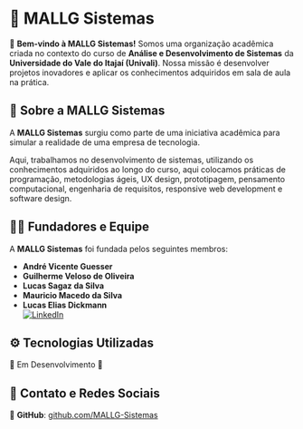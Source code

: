 # 🏢 MALLG Sistemas

🚀 **Bem-vindo à MALLG Sistemas!** Somos uma organização acadêmica criada no contexto do curso de **Análise e Desenvolvimento de Sistemas** da **Universidade do Vale do Itajaí (Univali)**. Nossa missão é desenvolver projetos inovadores e aplicar os conhecimentos adquiridos em sala de aula na prática.

## 📌 Sobre a MALLG Sistemas

A **MALLG Sistemas** surgiu como parte de uma iniciativa acadêmica para simular a realidade de uma empresa de tecnologia.

Aqui, trabalhamos no desenvolvimento de sistemas, utilizando os conhecimentos adquiridos ao longo do curso, aqui colocamos práticas de programação, metodologias ágeis, UX design, prototipagem, pensamento computacional, engenharia de requisitos, responsive web development e software design.

## 👨‍💻 Fundadores e Equipe

A **MALLG Sistemas** foi fundada pelos seguintes membros:

- **André Vicente Guesser**  
- **Guilherme Veloso de Oliveira**  
- **Lucas Sagaz da Silva**  
- **Mauricio Macedo da Silva**  
- **Lucas Elias Dickmann**  
  [![LinkedIn](https://img.shields.io/badge/LinkedIn-0077B5?style=for-the-badge&logo=linkedin&logoColor=white)](https://linkedin.com/in/lucas-dickmann)

## ⚙️ Tecnologias Utilizadas

🚧 Em Desenvolvimento 🚧

## 📩 Contato e Redes Sociais

📌 **GitHub**: [github.com/MALLG-Sistemas](https://github.com/MALLG-Sistemas)
